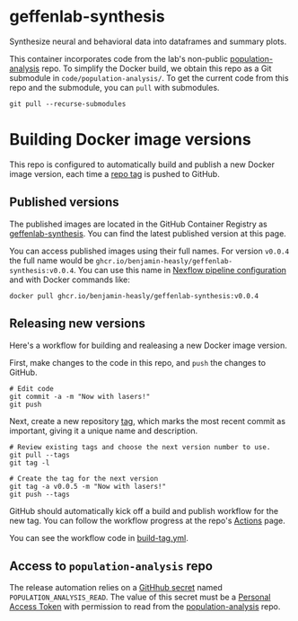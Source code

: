 # geffenlab-synthesis

Synthesize neural and behavioral data into dataframes and summary plots.

This container incorporates code from the lab's non-public [population-analysis](https://github.com/jcollina/population-analysis.git) repo.
To simplify the Docker build, we obtain this repo as a Git submodule in `code/population-analysis/`.
To get the current code from this repo and the submodule, you can `pull` with submodules.

```
git pull --recurse-submodules
```

# Building Docker image versions

This repo is configured to automatically build and publish a new Docker image version, each time a [repo tag](https://git-scm.com/book/en/v2/Git-Basics-Tagging) is pushed to GitHub.

## Published versions

The published images are located in the GitHub Container Registry as [geffenlab-synthesis](https://github.com/benjamin-heasly/geffenlab-synthesis/pkgs/container/geffenlab-synthesis).  You can find the latest published version at this page.

You can access published images using their full names.  For version `v0.0.4` the full name would be `ghcr.io/benjamin-heasly/geffenlab-synthesis:v0.0.4`.  You can use this name in [Nexflow pipeline configuration](https://github.com/benjamin-heasly/geffenlab-ephys-pipeline/blob/master/pipeline/main.nf#L128) and with Docker commands like:

```
docker pull ghcr.io/benjamin-heasly/geffenlab-synthesis:v0.0.4
```

## Releasing new versions

Here's a workflow for building and realeasing a new Docker image version.

First, make changes to the code in this repo, and `push` the changes to GitHub.

```
# Edit code
git commit -a -m "Now with lasers!"
git push
```

Next, create a new repository [tag](https://git-scm.com/book/en/v2/Git-Basics-Tagging), which marks the most recent commit as important, giving it a unique name and description.

```
# Review existing tags and choose the next version number to use.
git pull --tags
git tag -l

# Create the tag for the next version
git tag -a v0.0.5 -m "Now with lasers!"
git push --tags
```

GitHub should automatically kick off a build and publish workflow for the new tag.
You can follow the workflow progress at the repo's [Actions](https://github.com/benjamin-heasly/geffenlab-synthesis/actions) page.

You can see the workflow code in [build-tag.yml](./.github/workflows/build-tag.yml).


## Access to `population-analysis` repo

The release automation relies on a [GitHhub secret](https://docs.github.com/en/actions/how-tos/write-workflows/choose-what-workflows-do/use-secrets) named `POPULATION_ANALYSIS_READ`.  The value of this secret must be a [Personal Access Token](https://docs.github.com/en/authentication/keeping-your-account-and-data-secure/managing-your-personal-access-tokens) with permission to read from the [population-analysis](https://github.com/jcollina/population-analysis.git) repo.
